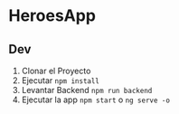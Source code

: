# HeroesApp

## Dev

1. Clonar el Proyecto
2. Ejecutar ```npm install```
3. Levantar Backend ```npm run backend```
4. Ejecutar la app ```npm start``` o ```ng serve -o```
